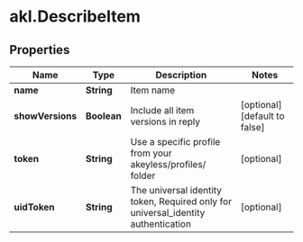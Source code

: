 # akl.DescribeItem

## Properties

Name | Type | Description | Notes
------------ | ------------- | ------------- | -------------
**name** | **String** | Item name | 
**showVersions** | **Boolean** | Include all item versions in reply | [optional] [default to false]
**token** | **String** | Use a specific profile from your akeyless/profiles/ folder | [optional] 
**uidToken** | **String** | The universal identity token, Required only for universal_identity authentication | [optional] 


